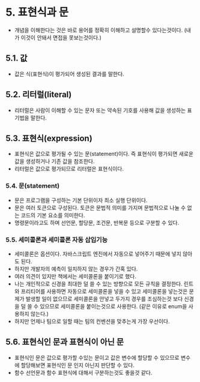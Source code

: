 # 5. 표현식과 문

- 개념을 이해한다는 것은 바로 용어를 정확히 이해하고 설명할수 있다는것이다.
  (내가 이것이 안돼서 면접을 못보는것이다.)

## 5.1. 값

- 값은 식(표현식)이 평가되어 생성된 결과를 말한다.

## 5.2. 리터럴(literal)

- 리터럴은 사람이 이해할 수 있는 문자 또는 약속된 기호를 사용해 값을 생성하는 표기법을 말한다.

## 5.3. 표현식(expression)

- 표현식은 값으로 평가될 수 있는 문(statement)이다. 즉 표현식이 평가되면 새로운 값을 생성하거나 기존 값을 참조한다.
- 리터럴은 값으로 평가되므로 리터럴은 표현식이다.

### 5.4. 문(statement)

- 문은 프로그램을 구성하는 기본 단위이자 최소 실행 단위이다.
- 문은 여러 토큰으로 구성된다. 토큰은 문법적 의미를 가지며 문법적으로 나눌 수 없는 코드의 기본 요소를 의미한다.
- 명령문이라고도 하며 선언문, 할당문, 조건문, 반복문 등으로 구분할 수 있다.

### 5.5. 세미콜론과 세미콜론 자동 삽입기능

- 세미콜론은 옵션이다. 자바스크립트 엔진에서 자동으로 넣어주기 때문에 넣지 않아도 된다.
- 하지만 개발자의 예측이 일치하지 않는 경우가 간혹 있다.
- 여러 의견이 있지만 책에서는 세미콜론을 붙이기로 했다.
- 나는 개인적으로 신경을 최대한 덜 쓸 수 있는 방향으로 모든 규칙을 결정한다. 린트와 프리티어를 사용하면 자동으로 세미콜론을 넣을 수 있고 세미콜론을 넣는것은 문제가 발생할 일이 없으므로 세미콜론을 안넣고 두가지 경우를 조심하는것 보다 신경을 덜 쓸 수 있으므로 세미콜론을 붙이는것으로 사용한다. (같은 이유로 enum을 사용하지 않는다.)
- 하지만 언제나 팀으로 일할 때는 팀의 컨벤션을 맞추는게 가장 우선이다.

## 5.6. 표현식인 문과 표현식이 아닌 문

- 표현식인 문은 값으로 평가할 수있는 문이고 값은 변수에 할당할 수 있으므로 변수에 할당해보면 표현식인 문 인지 아닌지 판단할 수 있다.
- 함수 선언문과 함수 표현식에 대해서 구분하는것도 좋을것 같다.

